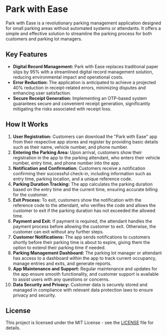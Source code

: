 # Park with Ease

Park with Ease is a revolutionary parking management application designed for small parking areas without automated systems or attendants. It offers a simple and effective solution to streamline the parking process for both customers and parking lot managers.

## Key Features

- **Digital Record Management:** Park with Ease replaces traditional paper slips by 95% with a streamlined digital record management solution, reducing environmental impact and operational costs.
- **Error Reduction:** The application is anticipated to achieve a projected 40% reduction in receipt-related errors, minimizing disputes and enhancing user satisfaction.
- **Secure Receipt Generation:** Implementing an OTP-based system guarantees secure and convenient receipt generation, significantly mitigating the risks associated with receipt loss.

## How It Works

1. **User Registration:** Customers can download the "Park with Ease" app from their respective app stores and register by providing basic details such as their name, vehicle number, and phone number.
2. **Entering the Parking Area:** Upon arrival, customers show their registration in the app to the parking attendant, who enters their vehicle number, entry time, and phone number into the app.
3. **Notification and Confirmation:** Customers receive a notification confirming their successful check-in, including information such as entry time, parking location, and a unique reference code.
4. **Parking Duration Tracking:** The app calculates the parking duration based on the entry time and the current time, ensuring accurate billing for the customer.
5. **Exit Process:** To exit, customers show the notification with the reference code to the attendant, who verifies the code and allows the customer to exit if the parking duration has not exceeded the allowed time.
6. **Payment and Exit:** If payment is required, the attendant handles the payment process before allowing the customer to exit. Otherwise, the customer can exit without any further steps.
7. **Customer Notifications:** The app sends notifications to customers shortly before their parking time is about to expire, giving them the option to extend their parking time if needed.
8. **Parking Management Dashboard:** The parking lot manager or attendant has access to a dashboard within the app to track current occupancy, manage entries and exits, and generate reports.
9. **App Maintenance and Support:** Regular maintenance and updates for the app ensure smooth functionality, and customer support is available to assist users with any questions or concerns.
10. **Data Security and Privacy:** Customer data is securely stored and managed in compliance with relevant data protection laws to ensure privacy and security.

## License

This project is licensed under the MIT License - see the [LICENSE](LICENSE) file for details.

